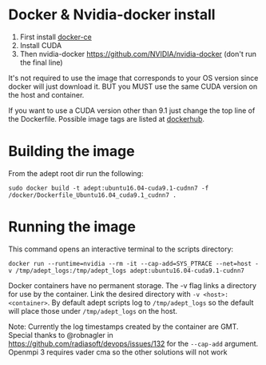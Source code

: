 # Docker & Nvidia-docker install
1. First install [docker-ce](https://docs.docker.com/install/linux/docker-ce/ubuntu/)
2. Install CUDA
3. Then nvidia-docker https://github.com/NVIDIA/nvidia-docker (don't run the final line)

It's not required to use the image that corresponds to your OS version since docker will just download it. BUT you MUST use the same CUDA version on the host and container.

If you want to use a CUDA version other than 9.1 just change the top line of the Dockerfile. Possible image tags are listed at [dockerhub](https://hub.docker.com/r/nvidia/cuda/).

# Building the image
From the adept root dir run the following:

`sudo docker build -t adept:ubuntu16.04-cuda9.1-cudnn7 -f /docker/Dockerfile_Ubuntu16.04_cuda9.1_cudnn7 .`

# Running the image
This command opens an interactive terminal to the scripts directory:

`docker run --runtime=nvidia --rm -it --cap-add=SYS_PTRACE --net=host -v /tmp/adept_logs:/tmp/adept_logs adept:ubuntu16.04-cuda9.1-cudnn7`

Docker containers have no permanent storage. The -v flag links a directory for use by the container. Link the desired directory with `-v <host>:<container>`. By default adept scripts log to `/tmp/adept_logs` so the default will place those under `/tmp/adept_logs` on the host.

Note: Currently the log timestamps created by the container are GMT. Special  thanks to @robnagler in https://github.com/radiasoft/devops/issues/132 for the `--cap-add` argument. Openmpi 3 requires vader cma so the other solutions will not work

